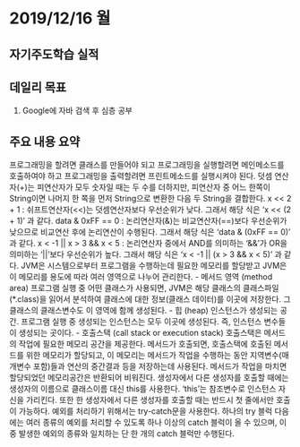 # 2019/12/16 월

## 자기주도학습 실적

## 데일리 목표

1. Google에 자바 검색 후 심층 공부



## 주요 내용 요약

프로그래밍을 할려면 클래스를 만들어야 되고 프로그래밍을 실행할려면 메인메소드를 호출하여야 하고 프로그래밍을 출력할려면 프린트메소드를 실행시켜야 된다. 덧셈 연산자(+)는 피연산자가 모두 숫자일 때는 두 수를 더하지만, 피연산자 중 어느 한쪽이 String이면 나머지 한 쪽을 먼저 String으로 변환한 다음 두 String을 결합한다. x << 2 + 1 : 쉬프트연산자(<<)는 덧셈연산자보다 우선순위가 낮다. 그래서 해당 식은 ‘x << (2 + 1)’ 과 같다. data & 0xFF == 0 : 논리연산자(&)는 비교연산자(==)보다 우선순위가 낮으므로 비교연산 후에 논리연산이 수행된다. 그래서 해당 식은 ‘data & (0xFF == 0)’ 과 같다. x < -1 || x > 3 && x < 5 : 논리연산자 중에서 AND를 의미하는 ‘&&’가 OR을 의미하는 ‘||’보다 우선순위가 높다. 그래서 해당 식은 ‘x < -1 || (x > 3 && x < 5)’ 과 같다. JVM은 시스템으로부터 프로그램을 수행하는데 필요한 메모리를 할당받고 JVM은 이 메모리를 용도에 따라 여러 영역으로 나누어 관리한다. - 메서드 영역 (method area) 프로그램 실행 중 어떤 클래스가 사용되면, JVM은 해당 클래스의 클래스파일(*.class)을 읽어서 분석하여 클래스에 대한 정보(클래스 데이터)를 이곳에 저장한다. 그 클래스의 클래스변수도 이 영역에 함께 생성된다. - 힙 (heap) 인스턴스가 생성되는 공간. 프로그램 실행 중 생성되는 인스턴스는 모두 이곳에 생성된다. 즉, 인스턴스 변수들이 생성되는 곳이다. - 호출스택 (call stack or execution stack) 호출스택은 메서드의 작업에 필요한 메모리 공간을 제공한다. 메서드가 호출되면, 호출스택에 호출된 메서드를 위한 메모리가 할당되고, 이 메모리는 메서드가 작업을 수행하는 동안 지역변수(매개변수 포함)들과 연산의 중간결과 등을 저장하는데 사용된다. 메서드가 작업을 마치면 할당되었던 메모리공간은 반환되어 비워진다. 생성자에서 다른 생성자를 호출할 때에는 생성자의 이름으로 클래스이름 대신 this를 사용한다. ‘this’는 참조변수로 인스턴스 자신을 가리킨다. 또한 한 생성자에서 다른 생성자를 호출할 때는 반드시 첫 줄에서만 호출이 가능하다. 예외를 처리하기 위해서는 try-catch문을 사용한다. 하나의 try 블럭 다음에는 여러 종류의 예외를 처리할 수 있도록 하나 이상의 catch 블럭이 올 수 있으며, 이 중 발생한 예외의 종류와 일치하는 단 한 개의 catch 블럭만 수행된다. 